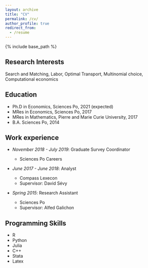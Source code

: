```yaml
---
layout: archive
title: "CV"
permalink: /cv/
author_profile: true
redirect_from:
  - /resume
---
```


{% include base_path %}

## Research Interests ##

Search and Matching, Labor, Optimal Transport, Multinomial choice, Computational economics

## Education ##

* Ph.D in Economics, Sciences Po, 2021 (expected)
* MRes in Economics, Sciences Po, 2017
* MRes in Mathematics, Pierre and Marie Curie University, 2017
* B.A. Sciences Po, 2014

## Work experience ##

* *November 2018 - July 2019*: Graduate Survey Coordinator
  * Sciences Po Careers

* *June 2017 - June 2018*: Analyst
  * Compass Lexecon
  * Supervisor: David Sévy

* *Spring 2015*: Research Assistant
  * Sciences Po
  * Supervisor: Alfed Galichon

## Programming Skills ##

* R
* Python
* Julia
* C++
* Stata
* Latex
